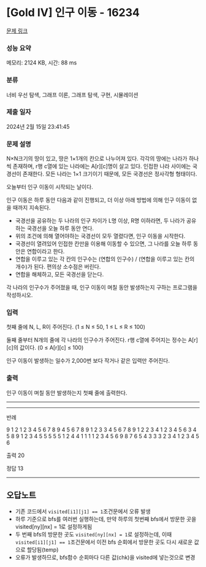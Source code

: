 # [Gold IV] 인구 이동 - 16234 

[문제 링크](https://www.acmicpc.net/problem/16234) 

### 성능 요약

메모리: 2124 KB, 시간: 88 ms

### 분류

너비 우선 탐색, 그래프 이론, 그래프 탐색, 구현, 시뮬레이션

### 제출 일자

2024년 2월 15일 23:41:45

### 문제 설명

<p>N×N크기의 땅이 있고, 땅은 1×1개의 칸으로 나누어져 있다. 각각의 땅에는 나라가 하나씩 존재하며, r행 c열에 있는 나라에는 A[r][c]명이 살고 있다. 인접한 나라 사이에는 국경선이 존재한다. 모든 나라는 1×1 크기이기 때문에, 모든 국경선은 정사각형 형태이다.</p>

<p>오늘부터 인구 이동이 시작되는 날이다.</p>

<p>인구 이동은 하루 동안 다음과 같이 진행되고, 더 이상 아래 방법에 의해 인구 이동이 없을 때까지 지속된다.</p>

<ul>
	<li>국경선을 공유하는 두 나라의 인구 차이가 L명 이상, R명 이하라면, 두 나라가 공유하는 국경선을 오늘 하루 동안 연다.</li>
	<li>위의 조건에 의해 열어야하는 국경선이 모두 열렸다면, 인구 이동을 시작한다.</li>
	<li>국경선이 열려있어 인접한 칸만을 이용해 이동할 수 있으면, 그 나라를 오늘 하루 동안은 연합이라고 한다.</li>
	<li>연합을 이루고 있는 각 칸의 인구수는 (연합의 인구수) / (연합을 이루고 있는 칸의 개수)가 된다. 편의상 소수점은 버린다.</li>
	<li>연합을 해체하고, 모든 국경선을 닫는다.</li>
</ul>

<p>각 나라의 인구수가 주어졌을 때, 인구 이동이 며칠 동안 발생하는지 구하는 프로그램을 작성하시오.</p>

### 입력 

 <p>첫째 줄에 N, L, R이 주어진다. (1 ≤ N ≤ 50, 1 ≤ L ≤ R ≤ 100)</p>

<p>둘째 줄부터 N개의 줄에 각 나라의 인구수가 주어진다. r행 c열에 주어지는 정수는 A[r][c]의 값이다. (0 ≤ A[r][c] ≤ 100)</p>

<p>인구 이동이 발생하는 일수가 2,000번 보다 작거나 같은 입력만 주어진다.</p>

### 출력 

 <p>인구 이동이 며칠 동안 발생하는지 첫째 줄에 출력한다.</p>


 ---
 ---
 반례

9 1 2
1 2 3 4 5 6 7 8 9
4 5 6 7 8 9 1 2 3
3 4 5 6 7 8 9 1 2
2 3 4 1 2 3 4 5 6
3 4 5 8 9 1 2 3 4
5 5 5 5 5 1 2 4 4
1 1 1 1 2 3 4 5 6
9 8 7 6 5 4 3 3 3
2 3 4 1 2 3 4 5 6

출력
20

정답
13


---
## 오답노트

- 기존 코드에서 `visited[i1][j1] == 1`조건문에서 오류 발생
- 하루 기준으로 bfs를 여러번 실행하는데, 만약 하루의 첫번째 bfs에서 방문한 곳을 visited[ny][nx] = 1로 설정하게됨
- 두 번째 bfs의 방문한 곳도 `visited[ny][nx] = 1`로 설정하는데, 이때  `visited[i1][j1] == 1`조건문에서 이전 bfs 순회에서 방문한 곳도 다시 새로운 값으로 할당됨(temp)
- 오류가 발생하므로, bfs함수 순회마다 다른 값(chk)을 visited에 넣는것으로 변경

